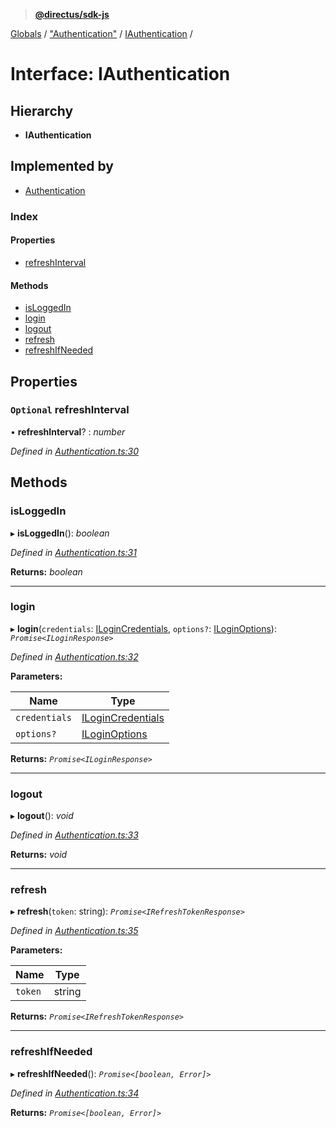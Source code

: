 > **[@directus/sdk-js](../README.md)**

[Globals](../README.md) / ["Authentication"](../modules/_authentication_.md) / [IAuthentication](_authentication_.iauthentication.md) /

# Interface: IAuthentication

## Hierarchy

* **IAuthentication**

## Implemented by

* [Authentication](../classes/_authentication_.authentication.md)

### Index

#### Properties

* [refreshInterval](_authentication_.iauthentication.md#optional-refreshinterval)

#### Methods

* [isLoggedIn](_authentication_.iauthentication.md#isloggedin)
* [login](_authentication_.iauthentication.md#login)
* [logout](_authentication_.iauthentication.md#logout)
* [refresh](_authentication_.iauthentication.md#refresh)
* [refreshIfNeeded](_authentication_.iauthentication.md#refreshifneeded)

## Properties

### `Optional` refreshInterval

• **refreshInterval**? : *number*

*Defined in [Authentication.ts:30](https://github.com/direcuts/sdk-js/tree/master/Authentication.ts#L30)*

## Methods

###  isLoggedIn

▸ **isLoggedIn**(): *boolean*

*Defined in [Authentication.ts:31](https://github.com/direcuts/sdk-js/tree/master/Authentication.ts#L31)*

**Returns:** *boolean*

___

###  login

▸ **login**(`credentials`: [ILoginCredentials](_schemes_auth_login_.ilogincredentials.md), `options?`: [ILoginOptions](_schemes_auth_login_.iloginoptions.md)): *`Promise<ILoginResponse>`*

*Defined in [Authentication.ts:32](https://github.com/direcuts/sdk-js/tree/master/Authentication.ts#L32)*

**Parameters:**

Name | Type |
------ | ------ |
`credentials` | [ILoginCredentials](_schemes_auth_login_.ilogincredentials.md) |
`options?` | [ILoginOptions](_schemes_auth_login_.iloginoptions.md) |

**Returns:** *`Promise<ILoginResponse>`*

___

###  logout

▸ **logout**(): *void*

*Defined in [Authentication.ts:33](https://github.com/direcuts/sdk-js/tree/master/Authentication.ts#L33)*

**Returns:** *void*

___

###  refresh

▸ **refresh**(`token`: string): *`Promise<IRefreshTokenResponse>`*

*Defined in [Authentication.ts:35](https://github.com/direcuts/sdk-js/tree/master/Authentication.ts#L35)*

**Parameters:**

Name | Type |
------ | ------ |
`token` | string |

**Returns:** *`Promise<IRefreshTokenResponse>`*

___

###  refreshIfNeeded

▸ **refreshIfNeeded**(): *`Promise<[boolean, Error]>`*

*Defined in [Authentication.ts:34](https://github.com/direcuts/sdk-js/tree/master/Authentication.ts#L34)*

**Returns:** *`Promise<[boolean, Error]>`*